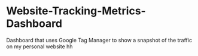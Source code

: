 # Website-Tracking-Metrics-Dashboard
Dashboard that uses Google Tag Manager to show a snapshot of the traffic on my personal website
hh

